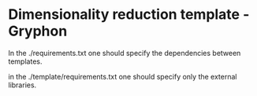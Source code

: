 # Dimensionality reduction template - Gryphon

In the ./requirements.txt one should specify the dependencies between templates.

in the ./template/requirements.txt one should specify only the external libraries.